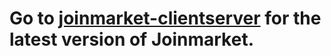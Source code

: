 # Go to [joinmarket-clientserver](https://github.com/JoinMarket-Org/joinmarket-clientserver) for the latest version of Joinmarket.
